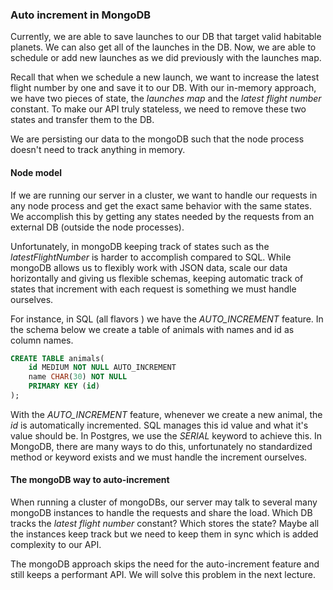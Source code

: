 
### Auto increment in MongoDB

Currently, we are able to save launches to our DB that target valid habitable planets. We can also get all of the launches in the DB. Now, we are able to schedule or add new launches as we did previously with the launches map. 

Recall that when we schedule a new launch, we want to increase the latest flight number by one and save it to our DB. With our in-memory approach, we have two pieces of state, the *launches map* and the *latest flight number* constant. To make our API truly stateless, we need to remove these two states and transfer them to the DB. 

We are persisting our data to the mongoDB such that the node process doesn't need to track anything in memory.
#### Node model 

If we are running our server in a cluster, we want to handle our requests in any node process and get the exact same behavior with the same states. We accomplish this by getting any states needed by the requests from an external DB (outside the node processes). 

Unfortunately, in mongoDB keeping track of states such as the *latestFlightNumber* is harder to accomplish compared to SQL. While mongoDB allows us to flexibly work with JSON data, scale our data horizontally and giving us flexible schemas, keeping automatic track of states that increment with each request is something we must handle ourselves.

For instance, in SQL (all flavors ) we have the *AUTO_INCREMENT*  feature. In the schema below we create a table of animals with names and id as column names.  
```SQL
CREATE TABLE animals(
	id MEDIUM NOT NULL AUTO_INCREMENT
	name CHAR(30) NOT NULL
	PRIMARY KEY (id)
);
```

With the *AUTO_INCREMENT* feature, whenever we create a new animal, the *id* is automatically incremented. SQL manages this id value and what it's value should be. In Postgres, we use the *SERIAL* keyword to achieve this.  In MongoDB, there are many ways to do this, unfortunately no standardized method or keyword exists and we must handle the increment ourselves. 

#### The mongoDB way to auto-increment 

When running a cluster of mongoDBs, our server may talk to several many mongoDB instances to handle the requests and share the load. Which DB tracks the *latest flight number* constant? Which stores the state? Maybe all the instances keep track but we need to keep them in sync which is added complexity to our API.

The mongoDB approach skips the need for the auto-increment feature and still keeps a performant API. We will solve this problem in the next lecture.